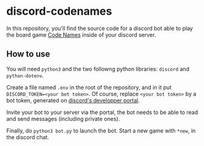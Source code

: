 # discord-codenames

In this repository, you'll find the source code for a discord bot able to play the board game [Code Names](https://codenames.game) inside of your discord server.

## How to use

You will need `python3` and the two followng python libraries: `discord` and `python-dotenv`.

Create a file named `.env` in the root of the repository, and in it put `DISCORD_TOKEN=<your bot token>`. Of course, replace `<your bot token>` by a bot token, generated on [discord's developper portal](https://discord.com/login?redirect_to=%2Fdevelopers%2Fapplications).

Invite your bot to your server via the portal, the bot needs to be able to read and send messages (including private ones).

Finally, do `python3 bot.py` to launch the bot. Start a new game with `*new`, in the discord chat.

